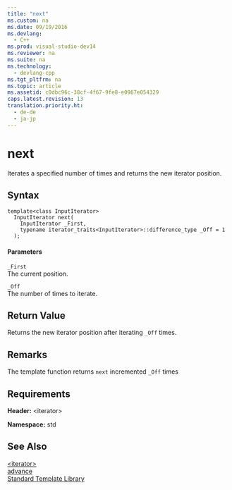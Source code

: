 ```yaml
---
title: "next"
ms.custom: na
ms.date: 09/19/2016
ms.devlang: 
  - C++
ms.prod: visual-studio-dev14
ms.reviewer: na
ms.suite: na
ms.technology: 
  - devlang-cpp
ms.tgt_pltfrm: na
ms.topic: article
ms.assetid: c0dbc96c-38cf-4f67-9fe8-e0967e054329
caps.latest.revision: 13
translation.priority.ht: 
  - de-de
  - ja-jp
---
```

# next
Iterates a specified number of times and returns the new iterator position.  
  
## Syntax  
  
```  
template<class InputIterator>  
  InputIterator next(  
    InputIterator _First,  
    typename iterator_traits<InputIterator>::difference_type _Off = 1   
  );  
```  
  
#### Parameters  
 `_First`  
 The current position.  
  
 `_Off`  
 The number of times to iterate.  
  
## Return Value  
 Returns the new iterator position after iterating `_Off` times.  
  
## Remarks  
 The template function returns `next` incremented `_Off` times  
  
## Requirements  
 **Header:** <iterator\>  
  
 **Namespace:** std  
  
## See Also  
 [<iterator\>](../vs140/-iterator-.md)   
 [advance](../vs140/advance--STL-Samples-.md)   
 [Standard Template Library](../vs140/Standard-Template-Library.md)